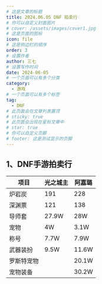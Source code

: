 ```yaml
---
# 这是文章的标题
title: 2024.06.05 DNF 拍卖行
# 你可以自定义封面图片
# cover: /assets/images/cover1.jpg
# 这是页面的图标
icon: file
# 这是侧边栏的顺序
order: 3
# 设置作者
author: 三七
# 设置写作时间
date: 2024-06-05
# 一个页面可以有多个分类
category:
  - 游戏
# 一个页面可以有多个标签
tag:
  - DNF
# 此页面会在文章列表置顶
# sticky: true
# 此页面会出现在星标文章中
# star: true
# 你可以自定义页脚
# footer: 这是测试显示的页脚
---
```


<!-- more --> 
## 1、DNF手游拍卖行
| 项目    | 光之城主     | 阿嘉璐     |
| -------- | -------- | -------- |
| 炉岩炭 | 191 | 228 |
| 深渊票 | 121 | 138 |
| 导师套 | 27.9W | 28W |
| 宠物 | 4W | 3.1W |
| 称号 | 7.7W | 7.9W |
| 武器装扮 | 9.5W | 11.6W |
| 罗斯特宠物 | | 20.1W |
| 宠物装备 | | 30.2W |
